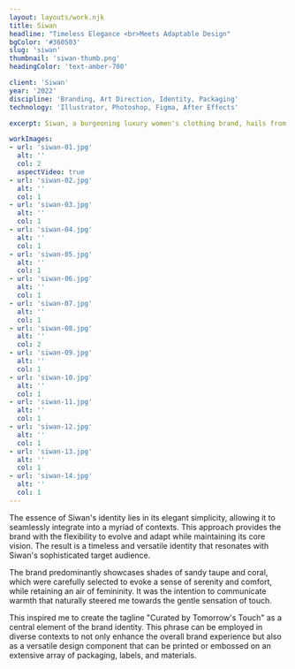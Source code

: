 ```yaml
---
layout: layouts/work.njk
title: Siwan
headline: "Timeless Elegance <br>Meets Adaptable Design"
bgColor: '#360503'
slug: 'siwan'
thumbnail: 'siwan-thumb.png'
headingColor: 'text-amber-700'

client: 'Siwan'
year: '2022'
discipline: 'Branding, Art Direction, Identity, Packaging'
technology: 'Illustrator, Photoshop, Figma, After Effects'

excerpt: Siwan, a burgeoning luxury women's clothing brand, hails from the vibrant city of Melbourne, Australia. I was commissioned to craft the artistic direction and devise an identity that encapsulated the client's aspirations. The client sought a minimalist and adaptable design, ensuring its suitability for diverse applications.

workImages:
- url: 'siwan-01.jpg'
  alt: ''
  col: 2
  aspectVideo: true
- url: 'siwan-02.jpg'
  alt: ''
  col: 1
- url: 'siwan-03.jpg'
  alt: ''
  col: 1
- url: 'siwan-04.jpg'
  alt: ''
  col: 1
- url: 'siwan-05.jpg'
  alt: ''
  col: 1
- url: 'siwan-06.jpg'
  alt: ''
  col: 1
- url: 'siwan-07.jpg'
  alt: ''
  col: 1
- url: 'siwan-08.jpg'
  alt: ''
  col: 2
- url: 'siwan-09.jpg'
  alt: ''
  col: 1
- url: 'siwan-10.jpg'
  alt: ''
  col: 1
- url: 'siwan-11.jpg'
  alt: ''
  col: 1
- url: 'siwan-12.jpg'
  alt: ''
  col: 1
- url: 'siwan-13.jpg'
  alt: ''
  col: 1
- url: 'siwan-14.jpg'
  alt: ''
  col: 1
---
```


The essence of Siwan's identity lies in its elegant simplicity, allowing it to seamlessly integrate into a myriad of contexts. This approach provides the brand with the flexibility to evolve and adapt while maintaining its core vision. The result is a timeless and versatile identity that resonates with Siwan's sophisticated target audience.

The brand predominantly showcases shades of sandy taupe and coral, which were carefully selected to evoke a sense of serenity and comfort, while retaining an air of femininity. It was the intention to communicate warmth that naturally steered me towards the gentle sensation of touch.

This inspired me to create the tagline "Curated by Tomorrow's Touch" as a central element of the brand identity. This phrase can be employed in diverse contexts to not only enhance the overall brand experience but also as a versatile design component that can be printed or embossed on an extensive array of packaging, labels, and materials.